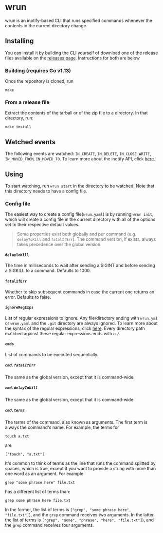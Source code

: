 # wrun
wrun is an inotify-based CLI that runs specified commands whenever the contents in the current directory change.

## Installing
You can install it by building the CLI yourself of download one of the release files available on the [releases page](https://github.com/efreitasn/wrun/releases). Instructions for both are below.

### Building (requires Go v1.13)

Once the repository is cloned, run

```shell
make
```

### From a release file
Extract the contents of the tarball or of the zip file to a directory. In that directory, run:

```shell
make install
```

## Watched events
The following events are watched: `IN_CREATE`, `IN_DELETE`, `IN_CLOSE_WRITE`, `IN_MOVED_FROM`, `IN_MOVED_TO`. To learn more about the inotify API, click [here](http://man7.org/linux/man-pages/man7/inotify.7.html).

## Using
To start watching, run `wrun start` in the directory to be watched. Note that this directory needs to have a config file.

### Config file
The easiest way to create a config file(`wrun.yaml`) is by running `wrun init`, which will create a config file in the current directory with all of the options set to their respective default values.

> Some properties exist both globally and per command (e.g. `delayToKill` and `fatalIfErr`). The command version, if exists, always takes precedence over the global version.

#### `delayToKill`
The time in milliseconds to wait after sending a SIGINT and before sending a SIGKILL to a command. Defaults to 1000.

#### `fatalIfErr`
Whether to skip subsequent commands in case the current one returns an error. Defaults to false.

#### `ignoreRegExps`
List of regular expressions to ignore. Any file/directory ending with `wrun.yml` or `wrun.yaml` and the `.git` directory are always ignored. To learn more about the syntax of the regular expressions, click [here](https://github.com/google/re2/wiki/Syntax). Every directory path matched against these regular expressions ends with a `/`.

#### `cmds`
List of commands to be executed sequentially.

##### `cmd.fatalIfErr`
The same as the global version, except that it is command-wide.

##### `cmd.delayToKill`
The same as the global version, except that it is command-wide.

##### `cmd.terms`
The terms of the command, also known as arguments. The first term is always the command's name. For example, the terms for

```shell
touch a.txt
```
are
```shell
["touch", "a.txt"]
```

It's common to think of terms as the line that runs the command splitted by spaces, which is true, except if you want to provide a string with more than one word as an argument. For example

```shell
grep "some phrase here" file.txt
```

has a different list of terms than:

```shell
grep some phrase here file.txt
```

In the former, the list of terms is `["grep", "some phrase here", "file.txt"]`), and the `grep` command receives two arguments. In the latter, the list of terms is `["grep", "some", "phrase", "here", "file.txt"]`), and the `grep` command receives four arguments.